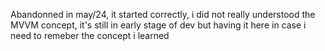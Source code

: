   Abandonned in may/24, it started correctly, i did not really understood the MVVM concept, it's still in early stage of dev but having it here in case i need to remeber the concept i learned 
